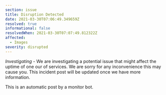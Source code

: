 ```yaml
---
section: issue
title: Disruption Detected
date: 2021-03-30T07:06:49.349659Z
resolved: true
informational: false
resolvedWhen: 2021-03-30T07:07:49.812322Z
affected:
  - Images
severity: disrupted
---
```

*Investigating* - We are investigating a potential issue that might affect the uptime of one our of services. We are sorry for any inconvenience this may cause you. This incident post will be updated once we have more information.

This is an automatic post by a monitor bot.
        